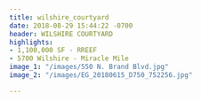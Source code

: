 ```yaml
---
title: wilshire_courtyard
date: 2018-08-29 15:44:22 -0700
header: WILSHIRE COURTYARD
highlights:
- 1,100,000 SF - RREEF
- 5700 Wilshire - Miracle Mile
image_1: "/images/550 N. Brand Blvd.jpg"
image_2: "/images/EG_20180615_D750_752256.jpg"

---
```

